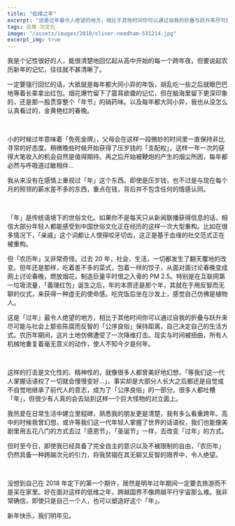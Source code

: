 ```yaml
---
title: "低维之年"
excerpt: "这是过年最令人绝望的地方，相比于其他时间你可以通过自我的折叠与跃升来尽可能与这个社会的那些陈腐而反智的「公俗良序」保持距离，自己决定自己的生活方式。农历年期间，这片土地仿佛遭受了一次降维打击。现实与时间被扭曲，所有人机械地重复着毫无意义的动作，使人不知今夕是何年。"
tags: 日常 次文化
image: "/assets/images/2018/oliver-needham-531214.jpg"
excerpt_img: true
---
```


我是个记性很好的人，能很清楚地回忆起从高中开始的每一个跨年夜，但要说起农历新年的记忆，往往就不甚清晰了。

一定要强行回忆的话，大抵就是每年都大同小异的年饭，胡乱吃一些之后就眼巴巴地等着长辈拿出红包。烟花爆竹留下了震耳欲聋的记忆，但在脑海里留下更深印象的，还是那一股贯穿整个「年节」的硝药味。以及每年都大同小异，我也从没怎么认真看过的，金黄艳红的春晚。

<br>

小的时候过年意味着「免死金牌」，父母会在这样一段微妙的时间里一直保持非比寻常的好态度。稍微晚些时候开始获得了压岁钱的「支配权」，这样一年一次的获得大笔收入的机会自然是值得期待。再之后开始被鞭炮的产生的烟尘所困，每年都必然与呼吸道过敏相伴…

我从来没有在感情上重视过「年」这个东西。即使是压岁钱，也不过是与现在每个月的照领的薪水差不多的东西，重点在钱，背后并不包含任何的情感认同。

<br>

「年」是传统语境下的世俗文化。如果你不是每天只从新闻联播获得信息的话，相信大部分年轻人都能感受到中国世俗文化正在经历的这样一次大型重构。比如在很多情况下，「亲戚」这个词都让人恨得咬牙切齿，这正是基于血缘的社交范式正在被重构。

但「农历年」又非常奇怪。过去 20 年，社会、生活，一切都发生了翻天覆地的改变。但年还是那样，吃着差不多的菜式，包着一样的饺子，从面对面讨论春晚变成网上讨论春晚，燃放烟花，制造巨量平时恨之入骨的 PM 2.5。特别是在互联网第一垃圾流量，「義理红包」诞生之后，年的本质还是那个年，其就在于用反智而无聊的仪式，来获得一种虚无的使命感。吃完饭后坐在沙发上，感觉自己仿佛是植物人。

这是「过年」最令人绝望的地方，相比于其他时间你可以通过自我的折叠与跃升来尽可能与社会上那些陈腐而反智的「公序良俗」保持距离，自己决定自己的生活方式。农历年期间，这片土地仿佛遭受了一次降维打击。现实与时间被扭曲，所有人机械地重复着毫无意义的动作，使人不知今夕是何年。

<br>

这样的打击是文化性的、精神性的，就像很多人都曾美好地幻想，「等我们这一代人掌握话语权了一切就会慢慢变好…」。事实却是大部分人长大之后都还是自觉或不自觉地继承了前代人的意志，成为了「公序良俗」的一部分。很多人都吐槽「年」，但很少有人真的会去站到这样一个巨大怪物的对立面上。

我热爱在日常生活中建立里程碑，熟悉我的朋友更是清楚，我有多么看重跨年。高中的时候我曾幻想，或许等我们这一代年轻人掌握了世界的话语权，我们也能像美剧里用五花八门的方式去过「感恩节」、「圣诞节」一样，去改变「过年」的方式。

但时至今日，即使我已经具备了完全自主的意识以及不被限制的自由，「农历年」仍然具备一种跨越次元的引力，将我禁锢在其无聊又反智的限界中，令人绝望。

<br>

没想到自己在 2018 年定下的第一个期许，居然是明年过年期间一定要去旅游而不是呆在家里。好在面对这样的低维之年，跨越国界不像跨越平行宇宙那么难。我非常确信，即使只是自己一个人，也可以塑造好这个「年」。

新年快乐，我们明年见。